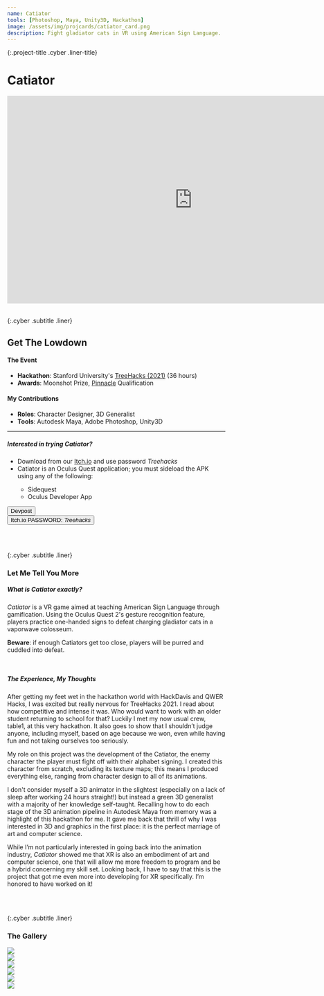 ```yaml
---
name: Catiator
tools: [Photoshop, Maya, Unity3D, Hackathon]
image: /assets/img/projcards/catiator_card.png
description: Fight gladiator cats in VR using American Sign Language.
---
```


{:.project-title .cyber .liner-title}
# Catiator

<div class="flex-container">
    <div class="flex-child vertical-center">
        <iframe width="854" height="480" class="pixel-div-enclose" src="https://www.youtube.com/embed/_OPf_EpcgpE" title="YouTube video player" frameborder="0" allow="accelerometer; autoplay; clipboard-write; encrypted-media; gyroscope; picture-in-picture" allowfullscreen></iframe>
    </div>
</div>

<br>

{:.cyber .subtitle .liner}
## Get The Lowdown
<div class="pixel-div">
    <h4 class="cyber info-subtitle">The Event</h4>
    <ul>
        <li><strong>Hackathon</strong>: Stanford University's <a href="https://devpost.com/software/catiator">TreeHacks (2021)</a> (36 hours)</li>
        <li><strong>Awards</strong>: Moonshot Prize, <a href="https://pinnacle.us.org/">Pinnacle</a> Qualification</li>
    </ul>
    <h4 class="cyber info-subtitle">My Contributions</h4>
    <ul>
        <li><strong>Roles</strong>: Character Designer, 3D Generalist</li>
        <li><strong>Tools</strong>: Autodesk Maya, Adobe Photoshop, Unity3D</li>
    </ul>
    <hr class="inner-hr">
    <h5 class="cyber info-subtitle">Interested in trying Catiator?</h5>
    <ul>
        <li>Download from our <a href="https://trisol.itch.io/catiators">Itch.io</a> and use password <em>Treehacks</em></li>
        <li>Catiator is an Oculus Quest application; you must sideload the APK using any of the following:</li>
            <ul>
                <li>Sidequest</li>
                <li>Oculus Developer App</li>
            </ul>
    </ul>
</div>

<div class="flex-container">
    <div class="flex-child vertical-center">
        <a class="no-underline" href="https://devpost.com/software/catiator">
            <button class="btn">
            <span class="btn__content">Devpost</span>
            <span class="btn__glitch"></span>
            </button>
        </a>
    </div>
    <div class="flex-child vertical-center">
        <a class="no-underline" href="https://trisol.itch.io/catiators">
            <button class="btn">
            <span class="btn__content">Itch.io</span>
            <span class="btn__glitch" style="font-size:1em;text-transform:none">PASSWORD: <em>Treehacks</em></span>
            </button>
        </a>
    </div>
</div>

<br><br>

{:.cyber .subtitle .liner}
### Let Me Tell You More
<div class="pixel-div">
    <h5 class="cyber info-subtitle">What is Catiator exactly?</h5>
    <p>
        <em>Catiator</em> is a VR game aimed at teaching American Sign Language through gamification. Using the Oculus Quest 2's gesture recognition feature, players practice one-handed signs to defeat charging gladiator cats in a vaporwave colosseum.
    </p>
    <p>
	<strong>Beware</strong>: if enough Catiators get too close, players will be purred and cuddled into defeat.
    </p>
    <br>
    <h5 class="cyber info-subtitle">The Experience, My Thoughts</h5>
    <p>
    After getting my feet wet in the hackathon world with HackDavis and QWER Hacks, I was excited but really nervous for TreeHacks 2021. I read about how competitive and intense it was. Who would want to work with an older student returning to school for that? Luckily I met my now usual crew, table1, at this very hackathon. It also goes to show that I shouldn’t judge anyone, including myself, based on age because we won, even while having fun and not taking ourselves too seriously.
    </p>
    <p>
    My role on this project was the development of the Catiator, the enemy character the player must fight off with their alphabet signing. I created this character from scratch, excluding its texture maps; this means I produced everything else, ranging from character design to all of its animations.
    </p>
    <p>
    I don't consider myself a 3D animator in the slightest (especially on a lack of sleep after working 24 hours straight!) but instead a green 3D generalist with a majority of her knowledge self-taught. Recalling how to do each stage of the 3D animation pipeline in Autodesk Maya from memory was a highlight of this hackathon for me. It gave me back that thrill of why I was interested in 3D and graphics in the first place: it is the perfect marriage of art and computer science.
    </p>
    <p>
    While I’m not particularly interested in going back into the animation industry, <em>Catiator</em> showed me that XR is also an embodiment of art and computer science, one that will allow me more freedom to program and be a hybrid concerning my skill set. Looking back, I have to say that this is the project that got me even more into developing for XR specifically. I’m honored to have worked on it!
    </p>
    </div>

<br><br>

{:.cyber .subtitle .liner}
### The Gallery
<div class="pixel-div">
    <div class="flex-container">
        <div class="flex-child vertical-center">
            <a class="no-underline" href="../assets/img/projects/catiator/turnaround.png" data-lightbox="roadtrip">
                <img class="hover cropped" src="../assets/img/projects/catiator/turnaround.png">
            </a>
        </div>
        <div class="flex-child vertical-center">
            <a class="no-underline" href="../assets/img/projects/catiator/bones.png" data-lightbox="roadtrip">
                <img class="hover cropped" src="../assets/img/projects/catiator/bones.png">
            </a>
        </div>
        <div class="flex-child vertical-center">
            <a class="no-underline" href="../assets/img/projects/catiator/nurbcurves.png" data-lightbox="roadtrip">
                <img class="hover cropped" src="../assets/img/projects/catiator/nurbcurves.png">
            </a>
        </div>
    </div>
    <div class="flex-container">
        <div class="flex-child vertical-center">
            <a class="no-underline" href="../assets/img/projects/catiator/defeated.gif" data-lightbox="roadtrip">
                <img class="hover cropped" src="../assets/img/projects/catiator/defeated.gif">
            </a>
        </div>
        <div class="flex-child vertical-center">
            <a class="no-underline" href="../assets/img/projects/catiator/attackplayer.gif" data-lightbox="roadtrip">
                <img class="hover cropped" src="../assets/img/projects/catiator/attackplayer.gif">
            </a>
        </div>
        <div class="flex-child vertical-center">
            <a class="no-underline" href="../assets/img/projects/catiator/waddle.gif" data-lightbox="roadtrip">
                <img class="hover cropped" src="../assets/img/projects/catiator/waddle.gif">
            </a>
        </div>
    </div>
</div>
<br>